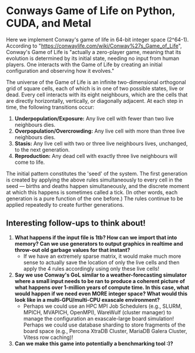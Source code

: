 # Conways Game of Life on Python, CUDA, and Metal

Here we implement Conway's game of life in 64-bit integer space (2^64-1). According to "https://conwaylife.com/wiki/Conway%27s_Game_of_Life", Conway's Game of Life is "actually a zero-player game, meaning that its evolution is determined by its initial state, needing no input from human players. One interacts with the Game of Life by creating an initial configuration and observing how it evolves."

The universe of the Game of Life is an infinite two-dimensional orthogonal grid of square cells, each of which is in one of two possible states, live or dead. Every cell interacts with its eight neighbours, which are the cells that are directly horizontally, vertically, or diagonally adjacent. At each step in time, the following transitions occur:

1. **Underpopulation/Exposure:** Any live cell with fewer than two live neighbours dies.
2. **Overpopulation/Overcrowding:** Any live cell with more than three live neighbours dies.
3. **Stasis:** Any live cell with two or three live neighbours lives, unchanged, to the next generation.
4. **Reproduction:** Any dead cell with exactly three live neighbours will come to life.

The initial pattern constitutes the 'seed' of the system. The first generation is created by applying the above rules simultaneously to every cell in the seed — births and deaths happen simultaneously, and the discrete moment at which this happens is sometimes called a tick. (In other words, each generation is a pure function of the one before.) The rules continue to be applied repeatedly to create further generations.

## Interesting follow-ups to think about!

1. **What happens if the input file is 1tb? How can we import that into memory? Can we use generators to output graphics in realtime and throw-out old garbage values for that instant?** 
    * If we have an extremely sparse matrix, it would make much more sense to actually save the location of only the live cells and then apply the 4 rules accordingly using only these live cells!
2. **Say we use Conway's GoL similar to a weather-forecasting simulator where a small input needs to be ran to produce a coherent picture of what happens over 1-million years of compute time. In this case, what would happen if we need even MORE integer space? What would this look like in a multi-GPU/multi-CPU exascale environment?**
    * Perhaps we could use an HPC MPI Job Schedulers (e.g., SLURM, MPICH, MVAPICH, OpenMPI), WareWulf (cluster manager) to manage the configuration an exascale-large board simulation! Perhaps we could use database sharding to store fragments of the board space (e.g., Percona XtraDB Cluster, MariaDB Galera Cluster, Vitess row caching)!
3. **Can we make this game into potentially a benchmarking tool :)?**

